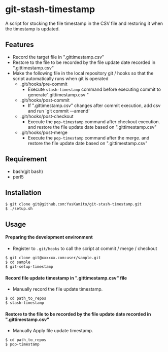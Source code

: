 # git-stash-timestamp

A script for stocking the file timestamp in the CSV file and restoring it when the timestamp is updated.


## Features

- Record the target file in ".gittimestamp.csv"
- Restore to the file to be recorded by the file update date recorded in ".gittimestamp.csv"
- Make the following file in the local repository git / hooks so that the script automatically runs when git is operated
    - .git/hooks/pre-commit
        * Execute `stash-timestamp` command before executing commit to generate".gittimestamp.csv "
    - .git/hooks/post-commit
        * If ".gittimestamp.csv" changes after commit execution, add csv and run `git commit --amend'
    - .git/hooks/post-checkout
        * Execute the `pop-timestamp` command after checkout execution. and restore the file update date based on ".gittimestamp.csv"
    - .git/hooks/post-merge
        * Execute the `pop-timestamp` command after the merge. and restore the file update date based on ".gittimestamp.csv"


## Requirement

- bash(git bash)
- perl5

## Installation

~~~
$ git clone git@github.com:YasKamito/git-stash-timestamp.git
$ ./setup.sh
~~~

## Usage

#### Preparing the development environment

* Register to `.git/hooks` to call the script at commit / merge / checkout

~~~
$ git clone git@xxxxxx.com:user/sample.git
$ cd sample
$ git-setup-timestamp
~~~

#### Record file update timestamp in ".gittimestamp.csv" file

* Manually record the file update timestamp.

~~~
$ cd path_to_repos
$ stash-timestamp
~~~

#### Restore to the file to be recorded by the file update date recorded in ".gittimestamp.csv"

* Manually Apply file update timestamp.

~~~
$ cd path_to_repos
$ pop-timestamp
~~~


